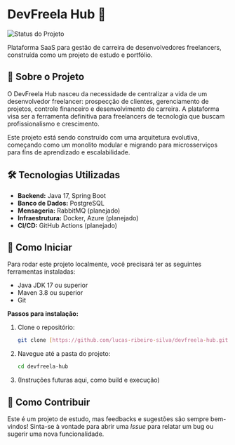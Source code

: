 # DevFreela Hub 🚀

![Status do Projeto](https://img.shields.io/badge/status-em%20desenvolvimento-yellow)

Plataforma SaaS para gestão de carreira de desenvolvedores freelancers, construída como um projeto de estudo e portfólio.

## 📝 Sobre o Projeto

O DevFreela Hub nasceu da necessidade de centralizar a vida de um desenvolvedor freelancer: prospecção de clientes, gerenciamento de projetos, controle financeiro e desenvolvimento de carreira. A plataforma visa ser a ferramenta definitiva para freelancers de tecnologia que buscam profissionalismo e crescimento.

Este projeto está sendo construído com uma arquitetura evolutiva, começando como um monolito modular e migrando para microsserviços para fins de aprendizado e escalabilidade.

## 🛠️ Tecnologias Utilizadas

* **Backend:** Java 17, Spring Boot
* **Banco de Dados:** PostgreSQL
* **Mensageria:** RabbitMQ (planejado)
* **Infraestrutura:** Docker, Azure (planejado)
* **CI/CD:** GitHub Actions (planejado)

## 🏁 Como Iniciar

Para rodar este projeto localmente, você precisará ter as seguintes ferramentas instaladas:

* Java JDK 17 ou superior
* Maven 3.8 ou superior
* Git

**Passos para instalação:**

1.  Clone o repositório:
    ```bash
    git clone [https://github.com/lucas-ribeiro-silva/devfreela-hub.git](https://github.com/lucas-ribeiro-silva/devfreela-hub.git)
    ```
2.  Navegue até a pasta do projeto:
    ```bash
    cd devfreela-hub
    ```
3.  (Instruções futuras aqui, como build e execução)


## 🤝 Como Contribuir

Este é um projeto de estudo, mas feedbacks e sugestões são sempre bem-vindos! Sinta-se à vontade para abrir uma *Issue* para relatar um bug ou sugerir uma nova funcionalidade.
